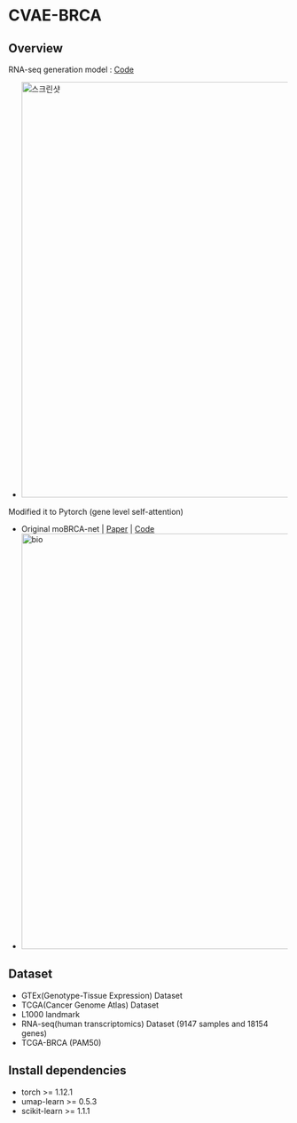 # CVAE-BRCA

Overview
----------
RNA-seq generation model : [Code](https://github.com/HyunSBong/CVAE-RNA-seq)
- <img width="749" alt="스크린샷" src="https://user-images.githubusercontent.com/69189272/229360369-fd217d1c-6749-462f-b617-30adc314c4f1.png">


Modified it to Pytorch (gene level self-attention)
- Original moBRCA-net | [Paper](https://bmcbioinformatics.biomedcentral.com/articles/10.1186/s12859-023-05273-5) | [Code](https://github.com/cbi-bioinfo/moBRCA-net)
- <img width="749" alt="bio" src="https://github.com/HyunSBong/CVAE-BRCA/assets/69189272/d2ef2ea4-7f16-4e2b-9b50-4d5fb6c8d8ed">


Dataset
----------
- GTEx(Genotype-Tissue Expression) Dataset
- TCGA(Cancer Genome Atlas) Dataset
- L1000 landmark 
- RNA-seq(human transcriptomics) Dataset (9147 samples and 18154 genes)
- TCGA-BRCA (PAM50)

Install dependencies
----------
- torch >= 1.12.1
- umap-learn >= 0.5.3
- scikit-learn >= 1.1.1
